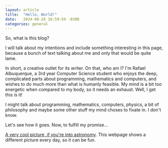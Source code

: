 ```yaml
---
layout: article
title:  "Hello, World!"
date:   2024-08-26 16:59:59 -0300
categories: general
---
```

So, what is this blog?

I will talk about my intentions and include something interesting in this page, because a bunch of text talking about me and only that would be quite lame.

In short, a creative outlet for its writer. On that, who am I? I'm Rafael Albuquerque, a 3rd year Computer Science student who enjoys the deep, complicated parts about programming, mathematics and computers, and wishes to do much more than what is humanly feasible. My mind is a bit too energetic when compared to my body, so it needs an exhaust. Well, I get this is it!

I might talk about programming, mathematics, computers, physics, a bit of philosophy and maybe some other stuff my mind choses to fixate in. I don't know.

Let's see how it goes. Now, to fulfill my promise...

[A very cool picture, if you're into astronomy](https://apod.nasa.gov/apod/astropix.html). This webpage shows a different picture every day, so it can be fun.

